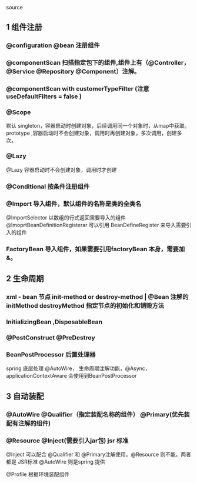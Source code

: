 source

## 1 组件注册
  ### @configuration @bean 注册组件
  ### @componentScan 扫描指定包下的组件,组件上有（@Controller， @Service @Repository @Component）注解。
  ### @componentScan with customerTypeFilter (注意 useDefaultFilters = false ) 
  ### @Scope 
  默认 singleton，容器启动时创建对象，后续调用同一个对象时，从map中获取。
       prototype ,容器启动时不会创建对象，调用时再创建对象，多次调用，创建多次。
  ### @Lazy 
   @Lazy 容器启动时不会创建对象，调用时才创建
  ### @Conditional 按条件注册组件 
  ### @Import 导入组件，默认组件的名称是类的全类名 
  
   @ImportSelector 以数组的行式返回需要导入的组件
   @ImoprtBeanDefinitionRegisterar 可以引用 BeanDefineRegister 来导入需要引入的组件
    
  ### FactoryBean 导入组件，如果需要引用factoryBean 本身，需要加 &。
  
## 2 生命周期
  ### xml - bean 节点 init-method or destroy-method | @Bean 注解的 initMethod destroyMethod 指定节点的初始化和销毁方法
  ### InitializingBean ,DisposableBean 
  ### @PostConstruct @PreDestroy 
  ### BeanPostProcessor 后置处理器
  spring 底层处理 @AutoWire， 生命周期注解功能，@Async，applicationContextAware 会使用到BeanPostProcessor
  
## 3 自动装配
  ### @AutoWire @Qualifier（指定装配名称的组件） @Primary(优先装配有注解的组件) 
  ### @Resource @Inject(需要引入jar包) jsr 标准
  
  @Inject 可以配合 @Qualifier 和 @Primary注解使用。@Resource 则不能。两者都是 JSR标准
  @AutoWire 则是spring 提供
  
  @Profile 根据环境装配组件
  
  